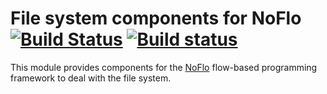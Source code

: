 File system components for NoFlo [![Build Status](https://secure.travis-ci.org/noflo/noflo-filesystem.png?branch=master)](https://travis-ci.org/noflo/noflo-filesystem) [![Build status](https://ci.appveyor.com/api/projects/status/ltjkk5ksvjq9tj8c)](https://ci.appveyor.com/project/bergie/noflo-filesystem)
=========================

This module provides components for the [NoFlo](http://noflojs.org/) flow-based programming framework to deal with the file system.
